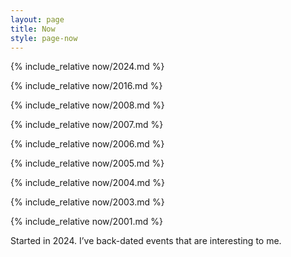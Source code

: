 ```yaml
---
layout: page
title: Now
style: page-now
---
```


<section class="page-now__now" markdown="1">
{% include_relative now/2024.md %}
</section>

{% include_relative now/2016.md %}

{% include_relative now/2008.md %}

{% include_relative now/2007.md %}

{% include_relative now/2006.md %}

{% include_relative now/2005.md %}

{% include_relative now/2004.md %}

{% include_relative now/2003.md %}

{% include_relative now/2001.md %}

<p class="note">
	Started in 2024.
	I’ve back-dated events that are interesting to me.
</p>